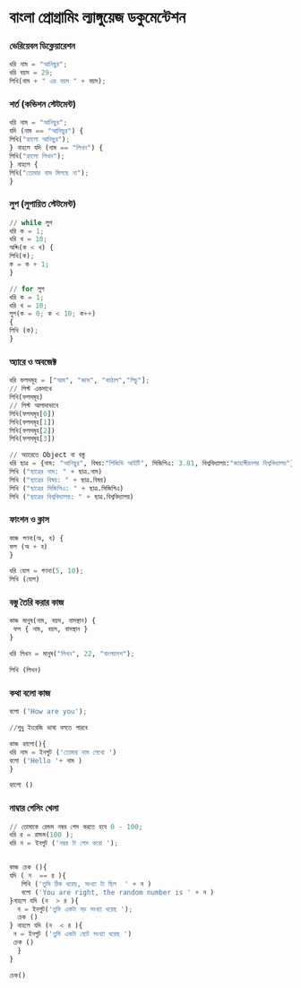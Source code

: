 # বাংলা প্রোগ্রামিং ল্যাঙ্গুয়েজ ডকুমেন্টেশন

### ভেরিয়েবল ডিক্লেয়ারেশন

```Python
ধরি নাম = "আনিছুর";
ধরি বয়স = 29;
লিখি(নাম + " এর বয়স " + বয়স);
```
### শর্ত (কন্ডিশন স্টেটমেন্ট)
```Python
ধরি নাম = "আনিছুর";
যদি (নাম == "আনিছুর") {
লিখি("হ্যালো আনিছুর");
} নাহলে যদি (নাম == "লিখন") {
লিখি("হ্যালো লিখন");
} নাহলে {
লিখি("তোমার নাম মিলছে না");
}
```
### লুপ (লুপায়িত স্টেটমেন্ট)
```Python
// while লুপ
ধরি ক = 1;
ধরি খ = 10;
অব্দি(ক < খ) {
লিখি(ক);
ক = ক + 1;
}
```
```Python
// for লুপ
ধরি ক = 1;
ধরি খ = 10;
লুপ(ক = 0; ক < 10; ক++)
{
লিখি (ক);
}
```
### অ্যারে ও অবজেক্ট
```Python
ধরি ফলসমূহ = ["আম", "জাম", "কাঠাল","লিচু"];
// লিস্ট একসাথে
লিখি(ফলসমূহ)  
// লিস্ট আলাদাভাবে
লিখি(ফলসমূহ[0])
লিখি(ফলসমূহ[1])
লিখি(ফলসমূহ[2])
লিখি(ফলসমূহ[3])
```
```Python
// অ্যারেতে Object বা বস্তু 
ধরি ছাত্র = {নাম: "আনিছুর", বিষয়:"পিজিডি আইটি", সিজিপিএ: 3.81, বিশ্ববিদ্যালয়:"জাহাঙ্গীরনগর বিশ্ববিদ্যালয়"};
লিখি ("ছাত্রের নাম: " + ছাত্র.নাম)
লিখি ("ছাত্রের বিষয়: " + ছাত্র.বিষয়)
লিখি ("ছাত্রের সিজিপিএ: " + ছাত্র.সিজিপিএ)
লিখি ("ছাত্রের বিশ্ববিদ্যালয়: " + ছাত্র.বিশ্ববিদ্যালয়)
```
### ফাংশন ও ক্লাস
```Python
কাজ গণনা(অ, ব) {
ফল (অ + ব)
}

ধরি যোগ = গণনা(5, 10);
লিখি (যোগ)
```

### বস্তু তৈরি করার কাজ
```Python
কাজ মানুষ(নাম, বয়স, বাসস্থান) {
 ফল { নাম, বয়স, বাসস্থান }
}

ধরি লিখন = মানুষ("লিখন", 22, "বাংলাদেশ");

লিখি (লিখন)
```

### কথা বলো কাজ
```Python
বলো ('How are you');

//শুধু ইংরেজি ভাষা বলতে পারবে

কাজ হ্যালো(){
ধরি নাম = ইনপুট ('তোমার নাম লেখো ')
বলো ('Hello '+ নাম )
}

হ্যালো ()
```

### নাম্বার গেসিং খেলা
```Python
// তোমাকে রেন্ডম নম্বর গেস করতে হবে 0 - 100;
ধরি র = রান্ডম(100 );
ধরি ন = ইনপুট ('নম্বর টা গেস করো ');


কাজ চেক (){
যদি ( ন  == র ){
   লিখি ('তুমি ঠিক ধরেছ, সংখ্যা টা ছিল  ' + ন )
   বলো ('You are right, the random number is ' + ন )
}নাহলে যদি (ন  > র ){
  ন = ইনপুট('তুমি একটা বড় সংখ্যা ধরেছ ');
  চেক ()
} নাহলে যদি (ন  < র ){
 ন = ইনপুট ('তুমি একটা ছোট সংখ্যা ধরেছ ')
 চেক ()
  }
}

চেক()
```
